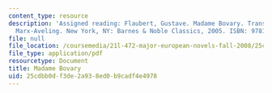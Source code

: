 ```yaml
---
content_type: resource
description: 'Assigned reading: Flaubert, Gustave. Madame Bovary. Translated by Eleanor
  Marx-Aveling. New York, NY: Barnes & Noble Classics, 2005. ISBN: 9781593080525.'
file: null
file_location: /coursemedia/21l-472-major-european-novels-fall-2008/25cdbb0df3de2a938ed0b9cadf4e4978_madame_bovary.pdf
file_type: application/pdf
resourcetype: Document
title: Madame Bovary
uid: 25cdbb0d-f3de-2a93-8ed0-b9cadf4e4978
---
```


